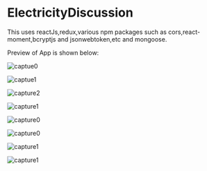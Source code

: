 # ElectricityDiscussion
This uses reactJs,redux,various npm packages such as cors,react-moment,bcryptjs and jsonwebtoken,etc and mongoose.

Preview of App is shown below:

![captue0](https://user-images.githubusercontent.com/43849911/66267137-3b80d180-e84b-11e9-8f36-821e649d2e00.jpg)

![captue1](https://user-images.githubusercontent.com/43849911/66267136-3b80d180-e84b-11e9-87c1-7df52c81f472.jpg)

![capture2](https://user-images.githubusercontent.com/43849911/66296129-8281cc00-e90a-11e9-82b9-cda4290b230f.jpg)

![capture1](https://user-images.githubusercontent.com/43849911/66295255-814f9f80-e908-11e9-8e94-599fdd7d5958.jpg)

![capture0](https://user-images.githubusercontent.com/43849911/66295256-81e83600-e908-11e9-83cf-75d57eeaa33e.jpg)

![capture0](https://user-images.githubusercontent.com/43849911/66269866-49dee580-e86b-11e9-8293-f61924b23a21.jpg)

![capture1](https://user-images.githubusercontent.com/43849911/66270366-371adf80-e870-11e9-8d32-b884a9fd0f31.jpg)

![capture1](https://user-images.githubusercontent.com/43849911/66308050-b1f10280-e923-11e9-9fdf-86c1631e4e04.jpg)


